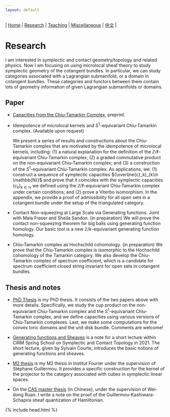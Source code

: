 ```yaml
---
layout: default
---
```




| [Home](index.md)  | [Research](research-en.md)    | [Teaching](teaching-en.md) | [Miscellaneous](miscellaneous-en.md)        | [中文](research-ch.md) |


# Research

I am interested in symplectic and contact geometry/topology and related physics.  Now I am focusing on using microlocal sheaf theory to study symplectic geometry of the cotangent bundles. In particular, we can study categories associated with a Lagrangian submanifold, or a domain in cotangent bundles. These categories and functors between them contain lots of geometry information of given Lagrangian submanifolds or domains.

## Paper

- [Capacities from the Chiu-Tamarkin Complex](https://arxiv.org/abs/2103.05143), preprint. 

- Idempotence of microlocal kernels and $S^1$-equivariant Chiu-Tamarkin complex. (Available upon request)

   We present a series of results and constructions about the Chiu-Tamarkin complex that are motivated by the idempotence of microlocal kernels, including: (1) a natural explanation for the definition of the $\mathbb{Z}/\ell$-equivariant Chiu-Tamarkin complex; (2) a graded commutative product on the non-equivariant Chiu-Tamarkin complex; and (3) a construction of the $S^1$-equivariant Chiu-Tamarkin complex. As applications, we: (1) construct a sequence of symplectic capacities $(\overline{c}_k)_{k\in \mathbb{N}}$ and prove that it coincides with the symplectic capacities $({c}_k)_{k\in \mathbb{N}}$ we defined using the $\mathbb{Z}/\ell$-equivariant Chiu-Tamarkin complex under certain conditions; and (2) prove a Viterbo isomorphism. In the appendix, we provide a proof of admissibility for all open sets in a cotangent bundle under the setup of the triangulated category.
   
- Contact Non-squeezing at Large Scale via Generating functions. Joint with Maia Fraser and Sheila Sandon. (in preparation)
  We will prove the contact non-squeezing theorem for big balls using generating function homology. Our basic tool is a new $\mathbb{Z}/k$-equivariant generating function homology.
   
 - Chiu-Tamarkin complex as Hochschild cohomology. (in preparation)
   We prove that the Chiu-Tamarkin complex is isomorphic to the Hochschild cohomology of the Tamarkin category. We also develop the Chiu-Tamarkin complex of spectrum coefficient, which is a candidate for spectrum coefficient closed string invariant for open sets in cotangent bundles.
## Thesis and notes

- [PhD Thesis](Files/PhD_Thesis.pdf) is my PhD thesis. It consists of the two papers above with more details. Specifically, we study the cup product on the non-equivariant Chiu-Tamarkin complex and the $S^1$-equivariant Chiu-Tamarkin complex, and we define capacities using various versions of Chiu-Tamarkin complexes. Last, we make some computations for the convex toric domains and the unit disk bundle. Comments are welcome!

- [Generating functions and Sheaves](Files/GF-Sheaves.pdf) is a note for a short lecture within CIRM Spring School on Symplectic and Contact Topology in 2021. The short lecture, given by Sylvain Courte, introduces the basic notions of generating functions and sheaves.

- [M2 thesis](Files/M2_thesis.pdf) is my M2 thesis in Institut Fourier under the supervision of Stéphane Guillermou. It provides a specific construction for the kernel of the projector to the category associated with cubes in symplectic linear spaces.

- On the [CAS master thesis](Files/CAS_Thesis.pdf) (in Chinese), under the supervision of Wei-dong Ruan. I write a note on the proof of the Guillermou-Kashiwara-Schapira sheaf quantization of Hamiltonian.


{% include head.html %}
